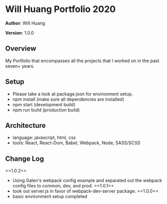 # Will Huang Portfolio 2020

**Author**: Will Huang

**Version**: 1.0.0

## Overview
My Portfolio that encompasses all the projects that I worked on in the past seven+ years.

## Setup
- Please take a look at package.json for environment setup.
- npm install (make sure all dependencies are installed)
- npm start (development build)
- npm run build (production build)

## Architecture
- language: javascript, html, css
- tools: React, React-Dom, Babel, Webpack, Node, SASS/SCSS

## Change Log
==1.0.2==
- Using Galen's webpack config example and separated out the webpack config files to common, dev, and prod.
==1.0.1==
- took out server.js in favor of webpack-dev-server package.
==1.0.0==
- basic environment setup completed
